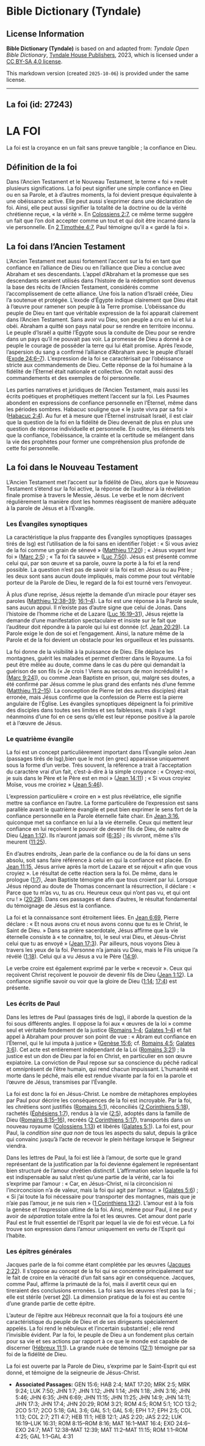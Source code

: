 # Bible Dictionary (Tyndale)

## License Information

**Bible Dictionary (Tyndale)** is based on and adapted from: _Tyndale Open Bible Dictionary_, [Tyndale House Publishers](https://tyndaleopenresources.com/), 2023, which is licensed under a [CC BY-SA 4.0 license](https://creativecommons.org/licenses/by-sa/4.0/legalcode.en).

This markdown version (created `2025-10-06`) is provided under the same license.



--------------------------------

## La foi (id: 27243)

LA FOI
======

La foi est la croyance en un fait sans preuve tangible ; la confiance en Dieu.

Définition de la foi
--------------------

Dans l’Ancien Testament et le Nouveau Testament, le terme « foi » revêt plusieurs significations. La foi peut signifier une simple confiance en Dieu ou en sa Parole, et à d’autres moments, la foi devient presque équivalente à une obéissance active. Elle peut aussi s’exprimer dans une déclaration de foi. Ainsi, elle peut aussi signifier la totalité de la doctrine ou de la vérité chrétienne reçue, « la vérité ». En [Colossiens 2:7](https://ref.ly/Col2:7), ce même terme suggère un fait que l’on doit accepter comme un tout et qui doit être incarné dans la vie personnelle. En [2 Timothée 4:7](https://ref.ly/2Tim4:7), Paul témoigne qu’il a « gardé la foi ».

La foi dans l’Ancien Testament
------------------------------

L’Ancien Testament met aussi fortement l’accent sur la foi en tant que confiance en l’alliance de Dieu ou en l’alliance que Dieu a conclue avec Abraham et ses descendants. L’appel d’Abraham et la promesse que ses descendants seraient utilisés dans l’histoire de la rédemption sont devenus la base des récits de l’Ancien Testament, considérés comme l’accomplissement de cette alliance. Une fois la nation d’Israël créée, Dieu l’a soutenue et protégée. L’exode d’Égypte indique clairement que Dieu était à l’œuvre pour ramener son peuple à la Terre promise. L’obéissance du peuple de Dieu en tant que véritable expression de la foi apparait clairement dans l’Ancien Testament. Sans avoir vu Dieu, son peuple a cru en lui et lui a obéi. Abraham a quitté son pays natal pour se rendre en territoire inconnu. Le peuple d’Israël a quitté l’Égypte sous la conduite de Dieu pour se rendre dans un pays qu’il ne pouvait pas voir. La promesse de Dieu a donné à ce peuple le courage de posséder la terre qui lui était promise. Après l’exode, l’aspersion du sang a confirmé l’alliance d’Abraham avec le peuple d’Israël ([Exode 24:6–7](https://ref.ly/Exod24:6-Exod24:7)). L’expression de la foi se caractérisait par l’obéissance stricte aux commandements de Dieu. Cette réponse de la foi humaine à la fidélité de l’Éternel était nationale et collective. On notait aussi des commandements et des exemples de foi personnelle.

Les parties narratives et juridiques de l’Ancien Testament, mais aussi les écrits poétiques et prophétiques mettent l’accent sur la foi. Les Psaumes abondent en expressions de confiance personnelle en l’Éternel, même dans les périodes sombres. Habacuc souligne que « le juste vivra par sa foi » ([Habacuc 2:4](https://ref.ly/Hab2:4)). Au fur et à mesure que l’Éternel instruisait Israël, il est clair que la question de la foi en la fidélité de Dieu devenait de plus en plus une question de réponse individuelle et personnelle. En outre, les éléments tels que la confiance, l’obéissance, la crainte et la certitude se mélangent dans la vie des prophètes pour former une compréhension plus profonde de cette foi personnelle.

La foi dans le Nouveau Testament
--------------------------------

L’Ancien Testament met l’accent sur la fidélité de Dieu, alors que le Nouveau Testament s’étend sur la foi active, la réponse de l’auditeur à la révélation finale promise à travers le Messie, Jésus. Le verbe et le nom décrivent régulièrement la manière dont les hommes réagissent de manière adéquate à la parole de Jésus et à l’Évangile.

### Les Évangiles synoptiques

La caractéristique la plus frappante des Évangiles synoptiques (passages tirés de lsg) est l’utilisation de la foi sans en identifier l’objet : « Si vous aviez de la foi comme un grain de sénevé » ([Matthieu 17:20](https://ref.ly/Matt17:20)) ; « Jésus voyant leur foi » ([Marc 2:5](https://ref.ly/Mark2:5)) ; « Ta foi t’a sauvée » ([Luc 7:50](https://ref.ly/Luke7:50)). Jésus est présenté comme celui qui, par son œuvre et sa parole, ouvre la porte à la foi et la rend possible. La question n’est pas de savoir si la foi est en Jésus ou au Père ; les deux sont sans aucun doute impliqués, mais comme pour tout véritable porteur de la Parole de Dieu, le regard de la foi est tourné vers l’envoyeur.

À plus d’une reprise, Jésus rejette la demande d’un miracle pour étayer ses paroles ([Matthieu 12:38–39](https://ref.ly/Matt12:38-Matt12:39); [16:1–4](https://ref.ly/Matt16:1-Matt16:4)). La foi est une réponse à la Parole seule, sans aucun appui. Il n’existe pas d’autre signe que celui de Jonas. Dans l’histoire de l’homme riche et de Lazare ([Luc 16:19–31](https://ref.ly/Luke16:19-Luke16:31)), Jésus rejette la demande d’une manifestation spectaculaire et insiste sur le fait que l’auditeur doit répondre à la parole qui lui est donnée (cf. [Jean 20:29](https://ref.ly/John20:29)). La Parole exige le don de soi et l’engagement. Ainsi, la nature même de la Parole et de la foi devient un obstacle pour les orgueilleux et les puissants.

La foi donne de la visibilité à la puissance de Dieu. Elle déplace les montagnes, guérit les malades et permet d’entrer dans le Royaume. La foi peut être mêlée au doute, comme dans le cas du père qui demandait la guérison de son fils (« Je crois ! Viens au secours de mon incrédulité ! » \[[Marc 9:24](https://ref.ly/Mark9:24)]), ou comme Jean Baptiste en prison, qui, malgré ses doutes, a été confirmé par Jésus comme le plus grand des enfants nés d’une femme ([Matthieu 11:2–15](https://ref.ly/Matt11:2-Matt11:15)). La conception de Pierre (et des autres disciples) était erronée, mais Jésus confirme que la confession de Pierre est la pierre angulaire de l’Église. Les évangiles synoptiques dépeignent la foi primitive des disciples dans toutes ses limites et ses faiblesses, mais il s’agit néanmoins d’une foi en ce sens qu’elle est leur réponse positive à la parole et à l’œuvre de Jésus.

### Le quatrième évangile

La foi est un concept particulièrement important dans l’Évangile selon Jean (passages tirés de lsg),bien que le mot (en grec) apparaisse uniquement sous la forme d’un verbe. Très souvent, la référence a trait à l’acceptation du caractère vrai d’un fait, c’est\-à\-dire à la simple croyance : « Croyez\-moi, je suis dans le Père et le Père est en moi » ([Jean 14:11](https://ref.ly/John14:11)) ; « Si vous croyiez Moïse, vous me croiriez » ([Jean 5:46](https://ref.ly/John5:46)).

L’expression particulière « croire en » est plus révélatrice, elle signifie mettre sa confiance en l’autre. La forme particulière de l’expression est sans parallèle avant le quatrième évangile et peut bien exprimer le sens fort de la confiance personnelle en la Parole éternelle faite chair. En [Jean 3:16](https://ref.ly/John3:16), quiconque met sa confiance en lui a la vie éternelle. Ceux qui mettent leur confiance en lui reçoivent le pouvoir de devenir fils de Dieu, de naitre de Dieu ([Jean 1:12](https://ref.ly/John1:12)). Ils n’auront jamais soif ([6:35](https://ref.ly/John6:35)) ; ils vivront, même s’ils meurent ([11:25](https://ref.ly/John11:25)).

En d’autres endroits, Jean parle de la confiance ou de la foi dans un sens absolu, soit sans faire référence à celui en qui la confiance est placée. En [Jean 11:15,](https://ref.ly/John11:15) Jésus arrive après la mort de Lazare et se réjouit « afin que vous croyiez ». Le résultat de cette réaction sera la foi. De même, dans le prologue ([1:7](https://ref.ly/John1:7)), Jean Baptiste témoigne afin que tous croient par lui. Lorsque Jésus répond au doute de Thomas concernant la résurrection, il déclare : « Parce que tu m’as vu, tu as cru. Heureux ceux qui n’ont pas vu, et qui ont cru ! » ([20:29](https://ref.ly/John20:29)). Dans ces passages et dans d’autres, le résultat fondamental du témoignage de Jésus est la confiance.

La foi et la connaissance sont étroitement liées. En [Jean 6:69,](https://ref.ly/John6:69) Pierre déclare : « Et nous avons cru et nous avons connu que tu es le Christ, le Saint de Dieu. » Dans sa prière sacerdotale, Jésus affirme que la vie éternelle consiste à « te connaitre, toi, le seul vrai Dieu, et Jésus\-Christ celui que tu as envoyé » ([Jean 17:3](https://ref.ly/John17:3)). Par ailleurs, nous voyons Dieu à travers les yeux de la foi. Personne n’a jamais vu Dieu, mais le Fils unique l’a révélé ([1:18](https://ref.ly/John1:18)). Celui qui a vu Jésus a vu le Père ([14:9](https://ref.ly/John14:9)).

Le verbe croire est également exprimé par le verbe « recevoir ». Ceux qui reçoivent Christ reçoivent le pouvoir de devenir fils de Dieu ([Jean 1:12](https://ref.ly/John1:12)). La confiance signifie savoir ou voir que la gloire de Dieu ([1:14](https://ref.ly/John1:14); [17:4](https://ref.ly/John17:4)) est présente.

### Les écrits de Paul

Dans les lettres de Paul (passages tirés de lsg), il aborde la question de la foi sous différents angles. Il oppose la foi aux « œuvres de la loi » comme seul et véritable fondement de la justice ([Romains 1–4](https://ref.ly/Rom1:1-Rom4:25); [Galates 1–4](https://ref.ly/Gal1:1-Gal4:31)) et fait appel à Abraham pour prouver son point de vue : « Abram eut confiance en l’Éternel, qui le lui imputa à justice » ([Genèse 15:6](https://ref.ly/Gen15:6); cf. [Romains 4:5](https://ref.ly/Rom4:5); [Galates 3:6](https://ref.ly/Gal3:6)). Cet acte est entièrement indépendant de la Loi ([Romains 3:21](https://ref.ly/Rom3:21)) ; la justice est un don de Dieu par la foi en Christ, en particulier en son œuvre expiatoire. La conviction de Paul repose sur sa conscience du péché radical et omniprésent de l’être humain, qui rend chacun impuissant. L’humanité est morte dans le péché, mais elle est rendue vivante par la foi en la parole et l’œuvre de Jésus, transmises par l’Évangile.

La foi est donc la foi en Jésus\-Christ. Le nombre de métaphores employées par Paul pour décrire les conséquences de la foi est incroyable. Par la foi, les chrétiens sont justifiés ([Romains 5:1](https://ref.ly/Rom5:1)), réconciliés ([2 Corinthiens 5:18](https://ref.ly/2Cor5:18)), rachetés ([Éphésiens 1:7](https://ref.ly/Eph1:7)), rendus à la vie ([2:5](https://ref.ly/Eph2:5)), adoptés dans la famille de Dieu ([Romains 8:15–16](https://ref.ly/Rom8:15-Rom8:16)), recréés ([2 Corinthiens 5:17](https://ref.ly/2Cor5:17)), transportés dans un nouveau royaume ([Colossiens 1:13](https://ref.ly/Col1:13)) et libérés ([Galates 5:1](https://ref.ly/Gal5:1)). La foi est, pour Paul, la *condition sine qua non* de tous les aspects du salut, depuis la grâce qui convainc jusqu’à l’acte de recevoir le plein héritage lorsque le Seigneur viendra.

Dans les lettres de Paul, la foi est liée à l’amour, de sorte que le grand représentant de la justification par la foi devienne également le représentant bien structuré de l’amour chrétien distinctif. L’affirmation selon laquelle la foi est indispensable au salut n’est qu’une partie de la vérité, car la foi s’exprime par l’amour : « Car, en Jésus\-Christ, ni la circoncision ni l’incirconcision n’a de valeur, mais la foi qui agit par l’amour. » ([Galates 5:6](https://ref.ly/Gal5:6)) ; « Si j’ai toute la foi nécessaire pour transporter des montagnes, mais que je n’aie pas l’amour, je ne suis rien » ([1 Corinthiens 13:2](https://ref.ly/1Cor13:2)). L’amour est à la fois la genèse et l’expression ultime de la foi. Ainsi, même pour Paul, il ne peut y avoir de *séparation* totale entre la foi et les œuvres. Cet amour dont parle Paul est le fruit essentiel de l’Esprit par lequel la vie de foi est vécue. La foi trouve son expression dans l’amour uniquement en vertu de l’Esprit qui l’habite.

### Les épitres générales

Jacques parle de la foi comme étant complétée par les œuvres ([Jacques 2:22](https://ref.ly/Jas2:22)). Il s’oppose au concept de la foi qui se concentre principalement sur le fait de croire en la véracité d’un fait sans agir en conséquence. Jacques, comme Paul, affirme la primauté de la foi, mais il avertit ceux qui en tireraient des conclusions erronées. La foi sans les œuvres n’est pas la foi ; elle est stérile (verset [20](https://ref.ly/Jas2:20)). La dimension pratique de la foi est au centre d’une grande partie de cette épitre.

L’auteur de l’épitre aux Hébreux reconnait que la foi a toujours été une caractéristique du peuple de Dieu et de ses dirigeants spécialement appelés. La foi rend le nébuleux et l’incertain substantiel ; elle rend l’invisible évident. Par la foi, le peuple de Dieu a un fondement plus certain pour sa vie et ses actions par rapport à ce que le monde est capable de discerner ([Hébreux 11:1](https://ref.ly/Heb11:1)). La grande nuée de témoins ([12:1](https://ref.ly/Heb12:1)) témoigne par sa foi de la fidélité de Dieu.

La foi est ouverte par la Parole de Dieu, s’exprime par le Saint\-Esprit qui est donné, et témoigne de la seigneurie de Jésus\-Christ.

* **Associated Passages:** GEN 15:6; HAB 2:4; MAT 17:20; MRK 2:5; MRK 9:24; LUK 7:50; JHN 1:7; JHN 1:12; JHN 1:14; JHN 1:18; JHN 3:16; JHN 5:46; JHN 6:35; JHN 6:69; JHN 11:15; JHN 11:25; JHN 14:9; JHN 14:11; JHN 17:3; JHN 17:4; JHN 20:29; ROM 3:21; ROM 4:5; ROM 5:1; 1CO 13:2; 2CO 5:17; 2CO 5:18; GAL 3:6; GAL 5:1; GAL 5:6; EPH 1:7; EPH 2:5; COL 1:13; COL 2:7; 2TI 4:7; HEB 11:1; HEB 12:1; JAS 2:20; JAS 2:22; LUK 16:19–LUK 16:31; ROM 8:15–ROM 8:16; MAT 16:1–MAT 16:4; EXO 24:6–EXO 24:7; MAT 12:38–MAT 12:39; MAT 11:2–MAT 11:15; ROM 1:1–ROM 4:25; GAL 1:1–GAL 4:31

